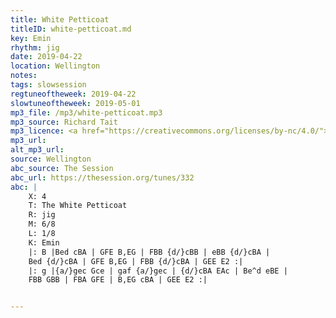 ```yaml
---
title: White Petticoat
titleID: white-petticoat.md
key: Emin
rhythm: jig
date: 2019-04-22
location: Wellington
notes:
tags: slowsession
regtuneoftheweek: 2019-04-22
slowtuneoftheweek: 2019-05-01
mp3_file: /mp3/white-petticoat.mp3
mp3_source: Richard Tait
mp3_licence: <a href="https://creativecommons.org/licenses/by-nc/4.0/">CC-BY-NC-4.0</a>
mp3_url:
alt_mp3_url:
source: Wellington
abc_source: The Session
abc_url: https://thesession.org/tunes/332
abc: |
    X: 4
    T: The White Petticoat
    R: jig
    M: 6/8
    L: 1/8
    K: Emin
    |: B |Bed cBA | GFE B,EG | FBB {d/}cBB | eBB {d/}cBA |
    Bed {d/}cBA | GFE B,EG | FBB {d/}cBA | GEE E2 :|
    |: g |{a/}gec Gce | gaf {a/}gec | {d/}cBA EAc | Be^d eBE |
    FBB GBB | FBA GFE | B,EG cBA | GEE E2 :|


---
```

